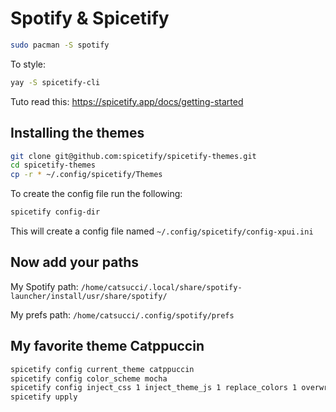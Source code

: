 # Spotify & Spicetify

```bash
sudo pacman -S spotify
```

To style:

```bash
yay -S spicetify-cli
```

Tuto read this: <https://spicetify.app/docs/getting-started>

## Installing the themes

```bash
git clone git@github.com:spicetify/spicetify-themes.git
cd spicetify-themes
cp -r * ~/.config/spicetify/Themes
```

To create the config file run the following:

```bash
spicetify config-dir
```

This will create a config file named ``~/.config/spicetify/config-xpui.ini``

## Now add your paths

My Spotify path: `/home/catsucci/.local/share/spotify-launcher/install/usr/share/spotify/`

My prefs path: `/home/catsucci/.config/spotify/prefs`

## My favorite theme Catppuccin

```bash
spicetify config current_theme catppuccin
spicetify config color_scheme mocha
spicetify config inject_css 1 inject_theme_js 1 replace_colors 1 overwrite_assets 1
spicetify upply
```
